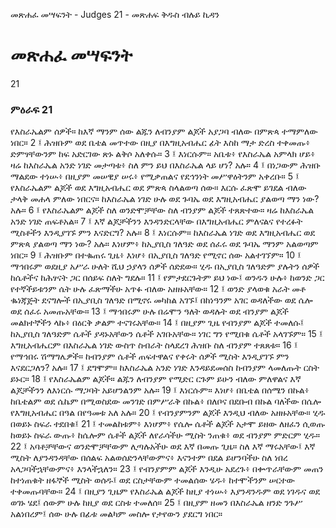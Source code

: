 ﻿
 መጽሐፈ መሣፍንት - Judges 21 - መጽሐፍ ቅዱስ ብሉይ ኪዳን
# መጽሐፈ መሣፍንት
21
### ምዕራፍ 21
የእስራኤልም ሰዎች። ከእኛ ማንም ሰው ልጁን ለብንያም ልጆች አያጋባ ብለው በምጽጳ ተማምለው ነበር።
2 ፤ ሕዝቡም ወደ ቤቴል መጥተው በዚያ በእግዚአብሔር ፊት እስከ ማታ ድረስ ተቀመጡ፥ ድምፃቸውንም ከፍ አድርገው ጽኑ ልቅሶ አለቀሱ።
3 ፤ እነርሱም። አቤቱ፥ የእስራኤል አምላክ ሆይ፥ ዛሬ ከእስራኤል አንድ ነገድ መታጣቱ፥ ስለ ምን ይህ በእስራኤል ላይ ሆነ? አሉ።
4 ፤ በነጋውም ሕዝቡ ማልደው ተነሡ፥ በዚያም መሠዊያ ሠሩ፥ የሚቃጠልና የደኅንነት መሥዋዕትንም አቀረቡ።
5 ፤ የእስራኤልም ልጆች ወደ እግዚአብሔር ወደ ምጽጳ ስላልወጣ ሰው። እርሱ ፈጽሞ ይገደል ብለው ታላቅ መሐላ ምለው ነበርና። ከእስራኤል ነገድ ሁሉ ወደ ጉባኤ ወደ እግዚአብሔር ያልወጣ ማን ነው? አሉ።
6 ፤ የእስራኤልም ልጆች ስለ ወንድሞቻቸው ስለ ብንያም ልጆች ተጸጽተው። ዛሬ ከእስራኤል አንድ ነገድ ጠፍቶአል።
7 ፤ እኛ ልጆቻችንን እንዳንድርላቸው በእግዚአብሔር ምለናልና የተረፉት ሚስቶችን እንዲያገኙ ምን እናድርግ? አሉ።
8 ፤ እነርሱም። ከእስራኤል ነገድ ወደ እግዚአብሔር ወደ ምጽጳ ያልወጣ ማን ነው? አሉ። እነሆም፥ ከኢያቢስ ገለዓድ ወደ ሰፈሩ ወደ ጉባኤ ማንም አልወጣም ነበር።
9 ፤ ሕዝቡም በተቈጠሩ ጊዜ፥ እነሆ፥ በኢያቢስ ገለዓድ የሚኖር ሰው አልተገኘም።
10 ፤ ማኅበሩም ወደዚያ አሥራ ሁለት ሺህ ኃያላን ሰዎች ሰድደው። ሂዱ በኢያቢስ ገለዓድም ያሉትን ሰዎች ከሴቶችና ከሕፃናት ጋር በሰይፍ ስለት ግደሉ።
11 ፤ የምታደርጉትም ይህ ነው፤ ወንዱን ሁሉ፥ ከወንድ ጋር የተኛችይቱንም ሴት ሁሉ ፈጽማችሁ አጥፉ ብለው አዘዙአቸው።
12 ፤ ወንድ ያላወቁ አራት መቶ ቈነጃጅት ደናግሎች በኢያቢስ ገለዓድ በሚኖሩ መካከል አገኙ፤ በከነዓንም አገር ወዳለችው ወደ ሴሎ ወደ ሰፈሩ አመጡአቸው።
13 ፤ ማኅበሩም ሁሉ በሬሞን ዓለት ወዳሉት ወደ ብንያም ልጆች መልክተኞችን ላኩ፥ በዕርቅ ቃልም ተናገሩአቸው።
14 ፤ በዚያም ጊዜ የብንያም ልጆች ተመለሱ፤ ከኢያቢስ ገለዓድም ሴቶች ያዳኑአቸውን ሴቶች አገቡአቸው። ነገር ግን የሚበቁ ሴቶች አላገኙም።
15 ፤ እግዚአብሔርም በእስራኤል ነገድ ውስጥ ስብራት ስላደረገ ሕዝቡ ስለ ብንያም ተጸጸቱ።
16 ፤ የማኅበሩ ሽማግሌዎች። ከብንያም ሴቶች ጠፍተዋልና የቀሩት ሰዎች ሚስት እንዲያገኙ ምን እናደርጋለን? አሉ።
17 ፤ ደግሞም። ከእስራኤል አንድ ነገድ እንዳይደመሰስ ከብንያም ላመለጡት ርስት ይኑር።
18 ፤ የእስራኤልም ልጆች። ልጁን ለብንያም የሚድር ርጉም ይሁን ብለው ምለዋልና እኛ ልጆቻችንን ለእነርሱ ማጋባት አይሆንልንም አሉ።
19 ፤ እነርሱም። እነሆ፥ በቤቴል በሰሜን በኩል፥ ከቤቴልም ወደ ሴኬም በሚወስደው መንገድ በምሥራቅ በኩል፥ በለቦና በደቡብ በኩል ባለችው በሴሎ የእግዚአብሔር በዓል በየዓመቱ አለ አሉ።
20 ፤ የብንያምንም ልጆች እንዲህ ብለው አዘዙአቸው። ሂዱ በወይኑ ስፍራ ተደበቁ፤
21 ፤ ተመልከቱም፥ እነሆም፥ የሴሎ ሴቶች ልጆች አታሞ ይዘው ለዘፈን ሲወጡ ከወይኑ ስፍራ ውጡ፥ ከሴሎም ሴቶች ልጆች ለየራሳችሁ ሚስት ንጠቁ፥ ወደ ብንያም ምድርም ሂዱ።
22 ፤ አባቶቻቸውና ወንድሞቻቸውም ሊጣሉአችሁ ወደ እኛ በመጡ ጊዜ። ስለ እኛ ማሩአቸው፤ እኛ ሚስት ለያንዳንዳቸው በሰልፍ አልወሰድንላቸውምና፥ እናንተም በደል ይሆንባችሁ ስለ ነበረ አላጋባችኋቸውምና፥ እንላችኋለን።
23 ፤ የብንያምም ልጆች እንዲሁ አደረጉ፥ በቍጥራቸውም መጠን ከተነጠቁት ዘፋኞች ሚስት ወሰዱ፤ ወደ ርስታቸውም ተመልሰው ሄዱ፥ ከተሞችንም ሠርተው ተቀመጡባቸው።
24 ፤ በዚያን ጊዜም የእስራኤል ልጆች ከዚያ ተነሡ፥ እያንዳንዱም ወደ ነገዱና ወደ ወገኑ ሄደ፤ ሰውም ሁሉ ከዚያ ወደ ርስቱ ተመለሰ።
25 ፤ በዚያም ዘመን በእስራኤል ዘንድ ንጉሥ አልነበረም፤ ሰው ሁሉ በፊቱ መልካም መስሎ የታየውን ያደርግ ነበር። 
